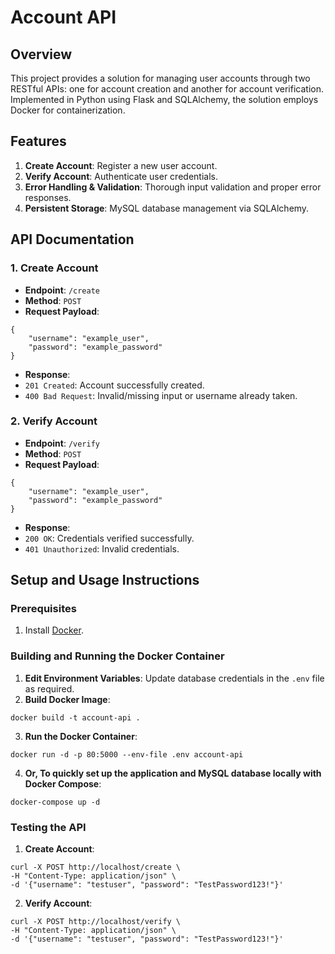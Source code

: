 # Account API

## Overview
This project provides a solution for managing user accounts through two RESTful APIs: one for account creation and another for account verification. Implemented in Python using Flask and SQLAlchemy, the solution employs Docker for containerization.

## Features
1. **Create Account**: Register a new user account.
2. **Verify Account**: Authenticate user credentials.
3. **Error Handling & Validation**: Thorough input validation and proper error responses.
4. **Persistent Storage**: MySQL database management via SQLAlchemy.

## API Documentation

### 1. Create Account
- **Endpoint**: `/create`
- **Method**: `POST`
- **Request Payload**:
```
{
    "username": "example_user",
    "password": "example_password"
}
```

- **Response**:
- `201 Created`: Account successfully created.
- `400 Bad Request`: Invalid/missing input or username already taken.

### 2. Verify Account
- **Endpoint**: `/verify`
- **Method**: `POST`
- **Request Payload**:
```
{
    "username": "example_user",
    "password": "example_password"
}
```

- **Response**:
- `200 OK`: Credentials verified successfully.
- `401 Unauthorized`: Invalid credentials.

## Setup and Usage Instructions

### Prerequisites
1. Install [Docker](https://docs.docker.com/get-docker/).

### Building and Running the Docker Container
1. **Edit Environment Variables**: Update database credentials in the `.env` file as required.
2. **Build Docker Image**:
  ```
  docker build -t account-api .
  ```
3. **Run the Docker Container**:
  ```
  docker run -d -p 80:5000 --env-file .env account-api
  ```
4. **Or, To quickly set up the application and MySQL database locally with Docker Compose**:
  ```
  docker-compose up -d
  ```

### Testing the API
1. **Create Account**:
  ```
  curl -X POST http://localhost/create \
  -H "Content-Type: application/json" \
  -d '{"username": "testuser", "password": "TestPassword123!"}'
  ```
2. **Verify Account**:
  ```
  curl -X POST http://localhost/verify \
  -H "Content-Type: application/json" \
  -d '{"username": "testuser", "password": "TestPassword123!"}'
  ```